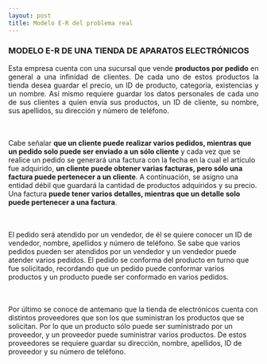 ```yaml
---
layout: post
title: Modelo E-R del problema real
---
```

### MODELO E-R DE UNA TIENDA DE APARATOS ELECTRÓNICOS

<p style="text-align: justify;">Esta empresa cuenta con una sucursal que vende <b>productos por pedido</b> en general a una infinidad de clientes. De cada uno de estos productos la tienda desea guardar el precio, un ID de producto, categoría, existencias y un nombre. Así mismo requiere guardar los datos personales de cada uno de sus clientes a quien envía sus productos, un ID de cliente, su nombre, sus apellidos, su dirección y número de teléfono. 

<br><br>Cabe señalar <b>que un cliente puede realizar varios pedidos, mientras que un pedido solo puede ser enviado a un sólo cliente</b> y cada vez que se realice un pedido se generará una factura con la fecha en la cual el artículo fue adquirido, <b>un cliente puede obtener varias facturas, pero sólo una factura puede pertenecer a un cliente</b>. A continuación, se asigno una entidad débil que guardará la cantidad de productos adquiridos y su precio. Una factura <b>puede tener varios detalles, mientras que un detalle solo puede pertenecer a una factura</b>.

<br><br>El pedido será atendido por un vendedor, de él se quiere conocer un ID de vendedor, nombre, apellidos y número de teléfono. Se sabe que varios pedidos pueden ser atendidos por un vendedor y un vendedor puede atender varios pedidos. El pedido se conforma del producto en turno que fue solicitado, recordando que un pedido puede conformar varios productos y un producto puede ser conformado en varios pedidos.

<br><br>Por último se conoce de antemano que la tienda de electrónicos cuenta con distintos proveedores que son los que suministran los productos que se solicitan. Por lo que un producto sólo puede ser suministrado por un proveedor, y un proveedor puede suministrar varios productos. De estos proveedores se requiere guardar su dirección, nombre, apellidos, ID de proveedor y su número de teléfono.</p>
